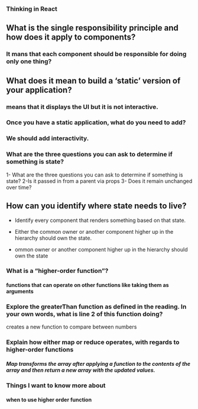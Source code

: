 ### Thinking in React

## What is the single responsibility principle and how does it apply to components?

### It mans that each component should be responsible for doing only one thing?

## What does it mean to build a ‘static’ version of your application?

###  means that it displays the UI but it is not interactive.

### Once you have a static application, what do you need to add?

### We should add interactivity.

### What are the three questions you can ask to determine if something is state?

1- What are the three questions you can ask to determine if something is state?
2-Is it passed in from a parent via props
 3- Does it remain unchanged over time?

## How can you identify where state needs to live?

* Identify every component that renders something based on that state.

* Either the common owner or another component higher up in the hierarchy should own the state.

* ommon owner or another component higher up in the hierarchy should own the state

### What is a “higher-order function”?

#### functions that can operate on other functions like taking them as arguments 

### Explore the greaterThan function as defined in the reading. In your own words, what is line 2 of this function doing?

 creates a new function to compare between numbers
 ### Explain how either map or reduce operates, with regards to higher-order functions

 ##### Map transforms the array after applying a function to the contents of the array and then return a new array with the updated values.

 ### Things I want to know more about

#### when to use higher order function


